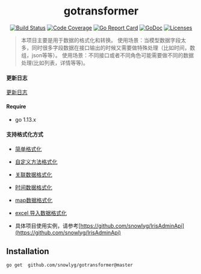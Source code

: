 <h1 align="center">gotransformer</h1>

<p align="center">
    <a href="https://travis-ci.org/snowlyg/gotransformer"><img src="https://travis-ci.org/snowlyg/gotransformer.svg?branch=master" alt="Build Status"></a>
    <a href="https://codecov.io/gh/snowlyg/gotransformer"><img src="https://codecov.io/gh/snowlyg/gotransformer/branch/master/graph/badge.svg" alt="Code Coverage"></a>
    <a href="https://goreportcard.com/report/github.com/snowlyg/gotransformer"><img src="https://goreportcard.com/badge/github.com/snowlyg/gotransformer" alt="Go Report Card"></a>
    <a href="https://godoc.org/github.com/snowlyg/gotransformer"><img src="https://godoc.org/github.com/snowlyg/gotransformer?status.svg" alt="GoDoc"></a>
    <a href="https://github.com/snowlyg/gotransformer/blob/master/LICENSE"><img src="https://img.shields.io/github/license/snowlyg/gotransformer" alt="Licenses"></a>
</p>

>本项目主要是用于数据的格式化和转换。
>使用场景：当模型数据字段太多，同时很多字段数据在接口输出的时候又需要做特殊处理（比如时间，数组，json等等）。
>使用场景：不同接口或者不同角色可能需要做不同的数据处理(比如列表，详情等等)。

#### 更新日志
[更新日志](UPDATE.MD)

#### Require
- go 1.13.x

#### 支持格式化方式
- [简单格式化](_example/struct/struct.go)
- [自定义方法格式化](_example/struct/struct.go)
- [关联数据格式化](_example/struct/struct.go)
- [时间数据格式化](_example/struct/struct.go)
- [map数据格式化](_example/map/map.go)
- [excel 导入数据格式化](_example/excel/excel.go)


- 具体项目使用实例，请参考[https://github.com/snowlyg/IrisAdminApi](https://github.com/snowlyg/IrisAdminApi)

## Installation

```
go get  github.com/snowlyg/gotransformer@master
```
